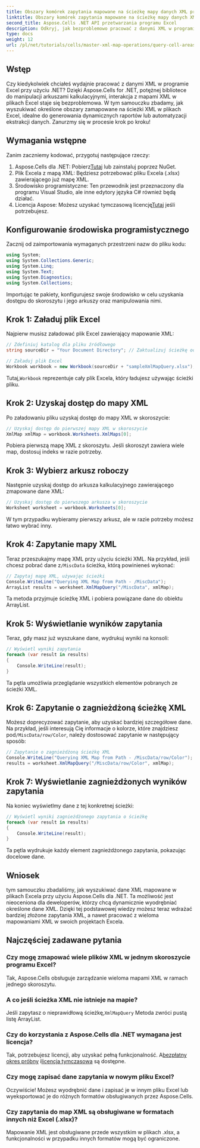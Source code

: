 ```yaml
---
title: Obszary komórek zapytania mapowane na ścieżkę mapy danych XML przy użyciu Aspose.Cells
linktitle: Obszary komórek zapytania mapowane na ścieżkę mapy danych XML przy użyciu Aspose.Cells
second_title: Aspose.Cells .NET API przetwarzania programu Excel
description: Odkryj, jak bezproblemowo pracować z danymi XML w programie Excel przy użyciu Aspose.Cells dla .NET. Ten kompleksowy samouczek przeprowadzi Cię przez proces wykonywania zapytań dotyczących obszarów komórek mapowanych na ścieżki XML, umożliwiając automatyzację ekstrakcji danych i łatwe tworzenie dynamicznych raportów.
type: docs
weight: 12
url: /pl/net/tutorials/cells/master-xml-map-operations/query-cell-areas-mapped-to-xml-data-map-path/
---
```

## Wstęp

Czy kiedykolwiek chciałeś wydajnie pracować z danymi XML w programie Excel przy użyciu .NET? Dzięki Aspose.Cells for .NET, potężnej bibliotece do manipulacji arkuszami kalkulacyjnymi, interakcja z mapami XML w plikach Excel staje się bezproblemowa. W tym samouczku zbadamy, jak wyszukiwać określone obszary zamapowane na ścieżki XML w plikach Excel, idealne do generowania dynamicznych raportów lub automatyzacji ekstrakcji danych. Zanurzmy się w procesie krok po kroku!

## Wymagania wstępne

Zanim zaczniemy kodować, przygotuj następujące rzeczy:

1.  Aspose.Cells dla .NET: Pobierz[Tutaj](https://releases.aspose.com/cells/net/) lub zainstaluj poprzez NuGet.
2. Plik Excela z mapą XML: Będziesz potrzebować pliku Excela (.xlsx) zawierającego już mapę XML.
3. Środowisko programistyczne: Ten przewodnik jest przeznaczony dla programu Visual Studio, ale inne edytory języka C# również będą działać.
4.  Licencja Aspose: Możesz uzyskać tymczasową licencję[Tutaj](https://purchase.aspose.com/temporary-license/) jeśli potrzebujesz.

## Konfigurowanie środowiska programistycznego

Zacznij od zaimportowania wymaganych przestrzeni nazw do pliku kodu:

```csharp
using System;
using System.Collections.Generic;
using System.Linq;
using System.Text;
using System.Diagnostics;
using System.Collections;
```

Importując te pakiety, konfigurujesz swoje środowisko w celu uzyskania dostępu do skoroszytu i jego arkuszy oraz manipulowania nimi.

## Krok 1: Załaduj plik Excel

Najpierw musisz załadować plik Excel zawierający mapowanie XML:

```csharp
// Zdefiniuj katalog dla pliku źródłowego
string sourceDir = "Your Document Directory"; // Zaktualizuj ścieżkę odpowiednio

// Załaduj plik Excel
Workbook workbook = new Workbook(sourceDir + "sampleXmlMapQuery.xlsx");
```

 Tutaj,`Workbook` reprezentuje cały plik Excela, który ładujesz używając ścieżki pliku.

## Krok 2: Uzyskaj dostęp do mapy XML

Po załadowaniu pliku uzyskaj dostęp do mapy XML w skoroszycie:

```csharp
// Uzyskaj dostęp do pierwszej mapy XML w skoroszycie
XmlMap xmlMap = workbook.Worksheets.XmlMaps[0];
```

Pobiera pierwszą mapę XML z skoroszytu. Jeśli skoroszyt zawiera wiele map, dostosuj indeks w razie potrzeby.

## Krok 3: Wybierz arkusz roboczy

Następnie uzyskaj dostęp do arkusza kalkulacyjnego zawierającego zmapowane dane XML:

```csharp
// Uzyskaj dostęp do pierwszego arkusza w skoroszycie
Worksheet worksheet = workbook.Worksheets[0];
```

W tym przypadku wybieramy pierwszy arkusz, ale w razie potrzeby możesz łatwo wybrać inny.

## Krok 4: Zapytanie mapy XML

Teraz przeszukajmy mapę XML przy użyciu ścieżki XML. Na przykład, jeśli chcesz pobrać dane z`/MiscData` ścieżka, którą powinieneś wykonać:

```csharp
// Zapytaj mapę XML, używając ścieżki
Console.WriteLine("Querying XML Map from Path - /MiscData");
ArrayList results = worksheet.XmlMapQuery("/MiscData", xmlMap);
```

Ta metoda przyjmuje ścieżkę XML i pobiera powiązane dane do obiektu ArrayList.

## Krok 5: Wyświetlanie wyników zapytania

Teraz, gdy masz już wyszukane dane, wydrukuj wyniki na konsoli:

```csharp
// Wyświetl wyniki zapytania
foreach (var result in results)
{
    Console.WriteLine(result);
}
```

Ta pętla umożliwia przeglądanie wszystkich elementów pobranych ze ścieżki XML.

## Krok 6: Zapytanie o zagnieżdżoną ścieżkę XML

 Możesz doprecyzować zapytanie, aby uzyskać bardziej szczegółowe dane. Na przykład, jeśli interesują Cię informacje o kolorze, które znajdziesz pod`/MiscData/row/Color`, należy dostosować zapytanie w następujący sposób:

```csharp
// Zapytanie o zagnieżdżoną ścieżkę XML
Console.WriteLine("Querying XML Map from Path - /MiscData/row/Color");
results = worksheet.XmlMapQuery("/MiscData/row/Color", xmlMap);
```

## Krok 7: Wyświetlanie zagnieżdżonych wyników zapytania

Na koniec wyświetlmy dane z tej konkretnej ścieżki:

```csharp
// Wyświetl wyniki zagnieżdżonego zapytania o ścieżkę
foreach (var result in results)
{
    Console.WriteLine(result);
}
```

Ta pętla wydrukuje każdy element zagnieżdżonego zapytania, pokazując docelowe dane.

## Wniosek

tym samouczku zbadaliśmy, jak wyszukiwać dane XML mapowane w plikach Excela przy użyciu Aspose.Cells dla .NET. Ta możliwość jest nieoceniona dla deweloperów, którzy chcą dynamicznie wyodrębniać określone dane XML. Dzięki tej podstawowej wiedzy możesz teraz wdrażać bardziej złożone zapytania XML, a nawet pracować z wieloma mapowaniami XML w swoich projektach Excela. 

## Najczęściej zadawane pytania

### Czy mogę zmapować wiele plików XML w jednym skoroszycie programu Excel?  
Tak, Aspose.Cells obsługuje zarządzanie wieloma mapami XML w ramach jednego skoroszytu.

### A co jeśli ścieżka XML nie istnieje na mapie?  
 Jeśli zapytasz o nieprawidłową ścieżkę,`XmlMapQuery` Metoda zwróci pustą listę ArrayList.

### Czy do korzystania z Aspose.Cells dla .NET wymagana jest licencja?  
 Tak, potrzebujesz licencji, aby uzyskać pełną funkcjonalność. A[bezpłatny okres próbny](https://releases.aspose.com/) i[licencja tymczasowa](https://purchase.aspose.com/temporary-license/) są dostępne.

### Czy mogę zapisać dane zapytania w nowym pliku Excel?  
Oczywiście! Możesz wyodrębnić dane i zapisać je w innym pliku Excel lub wyeksportować je do różnych formatów obsługiwanych przez Aspose.Cells.

### Czy zapytania do map XML są obsługiwane w formatach innych niż Excel (.xlsx)?  
Mapowanie XML jest obsługiwane przede wszystkim w plikach .xlsx, a funkcjonalności w przypadku innych formatów mogą być ograniczone.